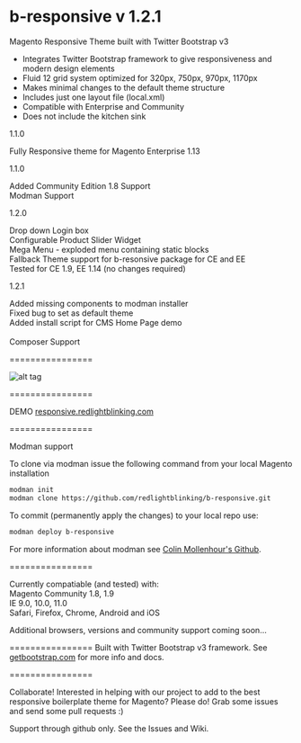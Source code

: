 b-responsive v 1.2.1
================

Magento Responsive Theme built with Twitter Bootstrap v3

<ul>
<li>Integrates Twitter Bootstrap framework to give responsiveness and modern design elements</li>
<li>Fluid 12 grid system optimized for 320px, 750px, 970px, 1170px</li>
<li>Makes minimal changes to the default theme structure</li>
<li>Includes just one layout file (local.xml)</li>
<li>Compatible with Enterprise and Community</li>
<li>Does not include the kitchen sink</li>
</ul>
<p>1.1.0<p/>
Fully Responsive theme for Magento Enterprise 1.13
<p>1.1.0</p>
Added Community Edition 1.8 Support<br/>
Modman Support
<p>1.2.0</p>
Drop down Login box<br/>
Configurable Product Slider Widget<br/>
Mega Menu - exploded menu containing static blocks<br/>
Fallback Theme support for b-resonsive package for CE and EE<br/>
Tested for CE 1.9, EE 1.14 (no changes required)
<p>1.2.1</p>
Added missing components to modman installer<br/>
Fixed bug to set as default theme<br/>
Added install script for CMS Home Page demo<br/>
<br/>
Composer Support

================

![alt tag](http://www.redlightblinking.com/wp-content/uploads/2013/12/boostrap-responsive.png)

================

DEMO
<a href="http://responsive.redlightblinking.com/" target="_blank">responsive.redlightblinking.com</a>

================

Modman support

To clone via modman issue the following command from your local Magento installation

```bash
modman init
modman clone https://github.com/redlightblinking/b-responsive.git
```

To commit (permanently apply the changes) to your local repo use:

```bash
modman deploy b-responsive
```

For more information about modman see [Colin Mollenhour's Github](https://github.com/colinmollenhour/modman).

================


Currently compatiable (and tested) with:<br/>
Magento Community 1.8, 1.9<br/>
IE 9.0, 10.0, 11.0<br/>
Safari, Firefox, Chrome, Android and iOS<br/>

Additional browsers, versions and community support coming soon...

================
Built with Twitter Bootstrap v3 framework. See <a href="http://getbootstrap.com" target="_blank">getbootstrap.com</a> for more info and docs.

================

Collaborate! Interested in helping with our project to add to the best responsive boilerplate theme for Magento?
Please do! Grab some issues and send some pull requests :)

Support through github only. See the Issues and Wiki.
